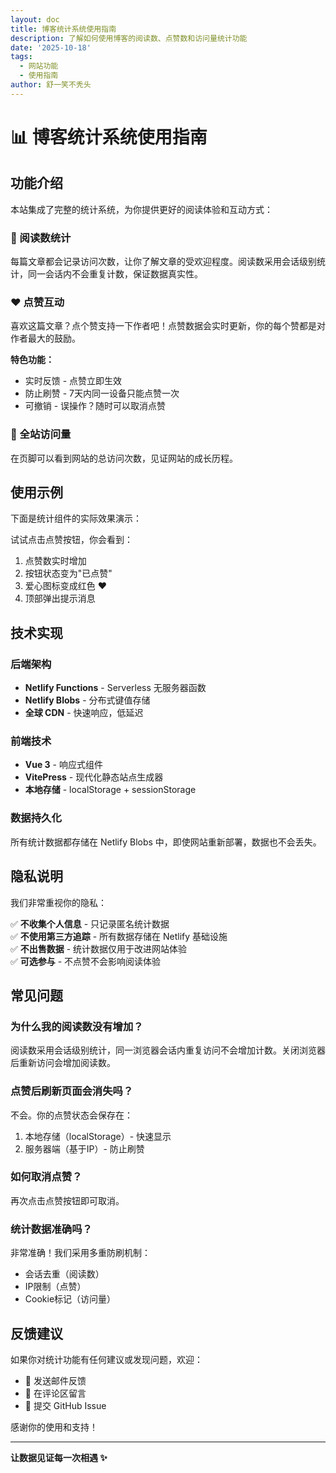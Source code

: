 ```yaml
---
layout: doc
title: 博客统计系统使用指南
description: 了解如何使用博客的阅读数、点赞数和访问量统计功能
date: '2025-10-18'
tags:
  - 网站功能
  - 使用指南
author: 舒一笑不秃头
---
```


# 📊 博客统计系统使用指南

## 功能介绍

本站集成了完整的统计系统，为你提供更好的阅读体验和互动方式：

### 📖 阅读数统计
每篇文章都会记录访问次数，让你了解文章的受欢迎程度。阅读数采用会话级别统计，同一会话内不会重复计数，保证数据真实性。

### ❤️ 点赞互动
喜欢这篇文章？点个赞支持一下作者吧！点赞数据会实时更新，你的每个赞都是对作者最大的鼓励。

**特色功能：**
- 实时反馈 - 点赞立即生效
- 防止刷赞 - 7天内同一设备只能点赞一次
- 可撤销 - 误操作？随时可以取消点赞

### 👥 全站访问量
在页脚可以看到网站的总访问次数，见证网站的成长历程。

## 使用示例

下面是统计组件的实际效果演示：

<ArticleStats />

试试点击点赞按钮，你会看到：
1. 点赞数实时增加
2. 按钮状态变为"已点赞"
3. 爱心图标变成红色 ❤️
4. 顶部弹出提示消息

## 技术实现

### 后端架构
- **Netlify Functions** - Serverless 无服务器函数
- **Netlify Blobs** - 分布式键值存储
- **全球 CDN** - 快速响应，低延迟

### 前端技术
- **Vue 3** - 响应式组件
- **VitePress** - 现代化静态站点生成器
- **本地存储** - localStorage + sessionStorage

### 数据持久化
所有统计数据都存储在 Netlify Blobs 中，即使网站重新部署，数据也不会丢失。

## 隐私说明

我们非常重视你的隐私：

✅ **不收集个人信息** - 只记录匿名统计数据  
✅ **不使用第三方追踪** - 所有数据存储在 Netlify 基础设施  
✅ **不出售数据** - 统计数据仅用于改进网站体验  
✅ **可选参与** - 不点赞不会影响阅读体验

## 常见问题

### 为什么我的阅读数没有增加？
阅读数采用会话级别统计，同一浏览器会话内重复访问不会增加计数。关闭浏览器后重新访问会增加阅读数。

### 点赞后刷新页面会消失吗？
不会。你的点赞状态会保存在：
1. 本地存储（localStorage）- 快速显示
2. 服务器端（基于IP）- 防止刷赞

### 如何取消点赞？
再次点击点赞按钮即可取消。

### 统计数据准确吗？
非常准确！我们采用多重防刷机制：
- 会话去重（阅读数）
- IP限制（点赞）  
- Cookie标记（访问量）

## 反馈建议

如果你对统计功能有任何建议或发现问题，欢迎：

- 📧 发送邮件反馈
- 💬 在评论区留言
- 🐛 提交 GitHub Issue

感谢你的使用和支持！

---

**让数据见证每一次相遇 ✨**


